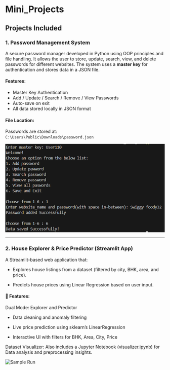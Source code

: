 # Mini_Projects

## Projects Included

### 1. Password Management System 

A secure password manager developed in Python using OOP principles and file handling. It allows the user to store, update, search, view, and delete passwords for different websites. The system uses a **master key** for authentication and stores data in a JSON file.

#### Features:
- Master Key Authentication
- Add / Update / Search / Remove / View Passwords
- Auto-save on exit
- All data stored locally in JSON format

#### File Location:
Passwords are stored at:  
`C:\Users\Public\Downloads\password.json`

![Sample Run](Sample_run.png)

---

### 2. House Explorer & Price Predictor (Streamlit App)
A Streamlit-based web application that:

- Explores house listings from a dataset (filtered by city, BHK, area, and price).

- Predicts house prices using Linear Regression based on user input.

#### 🔹 Features:
Dual Mode: Explorer and Predictor

- Data cleaning and anomaly filtering

- Live price prediction using sklearn’s LinearRegression

- Interactive UI with filters for BHK, Area, City, Price

Dataset Visualizer: Also includes a Jupyter Notebook (visualizer.ipynb) for Data analysis and preprocessing insights.

![Sample Run](Sample_App.png)
